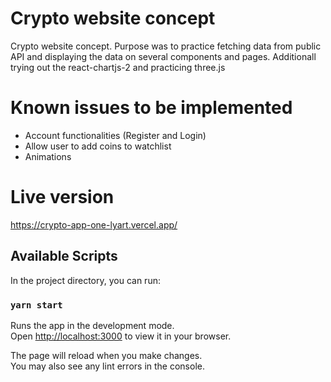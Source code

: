 # Crypto website concept

Crypto website concept. Purpose was to practice fetching data from public API and displaying the data on several components and pages. 
Additionall trying out the react-chartjs-2 and practicing three.js

# Known issues to be implemented

- Account functionalities (Register and Login)
- Allow user to add coins to watchlist
- Animations

# Live version

https://crypto-app-one-lyart.vercel.app/

## Available Scripts

In the project directory, you can run:

### `yarn start`

Runs the app in the development mode.\
Open [http://localhost:3000](http://localhost:3000) to view it in your browser.

The page will reload when you make changes.\
You may also see any lint errors in the console.
